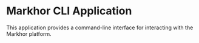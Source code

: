 # Markhor CLI Application

This application provides a command-line interface for interacting with the Markhor platform.
